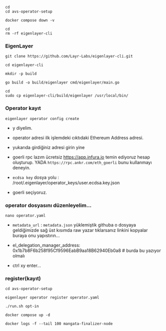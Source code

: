 ```
cd
cd avs-operator-setup
```
```
docker compose down -v
```


```
cd 
rm -rf eigenlayer-cli
```

### EigenLayer

```
git clone https://github.com/Layr-Labs/eigenlayer-cli.git
```
```
cd eigenlayer-cli
```
```
mkdir -p build
```
```
go build -o build/eigenlayer cmd/eigenlayer/main.go
```
```
cd
sudo cp eigenlayer-cli/build/eigenlayer /usr/local/bin/
```

### Operator kayıt
```
eigenlayer operator config create
```

- y diyelim.

- operator adresi ilk işlemdeki cıktıdaki Ethereum Address adresi.

- yukarıda girdiğiniz adresi girin yine

- goerli rpc lazım ücretsiz https://app.infura.io temin ediyoruz hesap oluşturup. YADA `https://rpc.ankr.com/eth_goerli` bunu kullanmayı deneyin.

- `ecdsa key` dosya yolu : /root/.eigenlayer/operator_keys/user.ecdsa.key.json

- goerli seçiyoruz.

### operator dosyasını düzenleyelim...
```
nano operator.yaml
```

- `metadata_url` : `metadata.json` yüklemiştik githuba o dosyaya geldiğimizde sağ üst kısımda raw yazar tıklarsanız linkini kopyalar buraya onu yapıstırın...

- el_delegation_manager_address: 0x1b7b8F6b258f95Cf9596EabB9aa18B62940Eb0a8 # burda bu yazıyor olmalı

- ctrl xy enter...




### register(kayıt)
```
cd avs-operator-setup
```
```
eigenlayer operator register operator.yaml
```
```
./run.sh opt-in
```
```
docker compose up -d
```
```
docker logs -f --tail 100 mangata-finalizer-node
```
